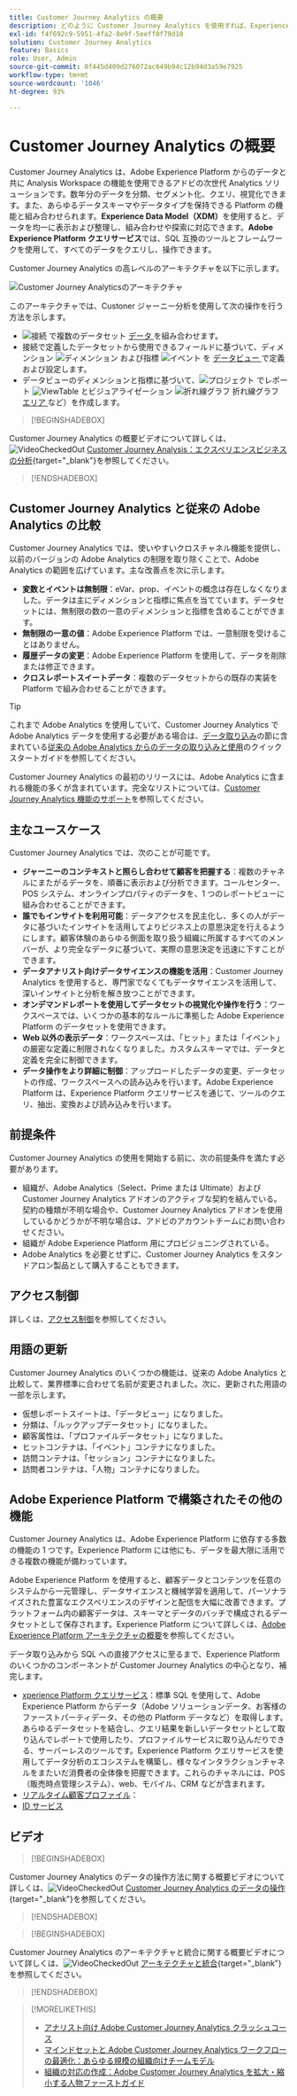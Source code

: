 ```yaml
---
title: Customer Journey Analytics の概要
description: どのように Customer Journey Analytics を使用すれば、Experience Platform からのデータと共に Analysis Workspace を使用できるかを説明します。
exl-id: f4f692c9-5951-4fa2-8e9f-5eeff0f79d10
solution: Customer Journey Analytics
feature: Basics
role: User, Admin
source-git-commit: 0f445d409d276072ac649b94c12b94d3a59e7925
workflow-type: tm+mt
source-wordcount: '1046'
ht-degree: 93%

---
```


# Customer Journey Analytics の概要

Customer Journey Analytics は、Adobe Experience Platform からのデータと共に Analysis Workspace の機能を使用できるアドビの次世代 Analytics ソリューションです。数年分のデータを分類、セグメント化、クエリ、視覚化できます。また、あらゆるデータスキーマやデータタイプを保持できる Platform の機能と組み合わせられます。**Experience Data Model（XDM）**&#x200B;を使用すると、データを均一に表示および整理し、組み合わせや探索に対応できます。**Adobe Experience Platform クエリサービス**&#x200B;では、SQL 互換のツールとフレームワークを使用して、すべてのデータをクエリし、操作できます。

Customer Journey Analytics の高レベルのアーキテクチャを以下に示します。

![Customer Journey Analyticsのアーキテクチャ ](assets/cja-overview.svg)

このアーキテクチャでは、Custoner ジャーニー分析を使用して次の操作を行う方法を示します。

* ![ 接続 ](/help/assets/icons/Data.svg) で複数のデータセット [ データ ](/help/connections/overview.md) を組み合わせます。
* 接続で定義したデータセットから使用できるフィールドに基づいて、ディメンション ![ ディメンション ](/help/assets/icons/Dimensions.svg) および指標 ![ イベント ](/help/assets/icons/Event.svg) を [ データビュー ](/help/data-views/data-views.md) で定義および設定します。
* データビューのディメンションと指標に基づいて、![ プロジェクト ](/help/assets/icons/ViewTable.svg) でレポート ![ViewTable](/help/assets/icons/GraphTrend.svg) とビジュアライゼーション ![ 折れ線グラフ ](/help/assets/icons/GraphAreaStacked.svg) 折れ線グラフ [ エリア ](/help/analysis-workspace/home.md) など）を作成します。


>[!BEGINSHADEBOX]

Customer Journey Analytics の概要ビデオについて詳しくは、![VideoCheckedOut](/help/assets/icons/VideoCheckedOut.svg) [Customer Journey Analysis：エクスペリエンスビジネスの分析](https://video.tv.adobe.com/v/30090/?quality=12&learn=on){target="_blank"}を参照してください。

>[!ENDSHADEBOX]


## Customer Journey Analytics と従来の Adobe Analytics の比較

Customer Journey Analytics では、使いやすいクロスチャネル機能を提供し、以前のバージョンの Adobe Analytics の制限を取り除くことで、Adobe Analytics の範囲を広げています。主な改善点を次に示します。

* **変数とイベントは無制限**：eVar、prop、イベントの概念は存在しなくなりました。データは主にディメンションと指標に焦点を当てています。データセットには、無制限の数の一意のディメンションと指標を含めることができます。
* **無制限の一意の値**：Adobe Experience Platform では、一意制限を受けることはありません。
* **履歴データの変更**：Adobe Experience Platform を使用して、データを削除または修正できます。
* **クロスレポートスイートデータ**：複数のデータセットからの既存の実装を Platform で組み合わせることができます。

>[!TIP]
>
>これまで Adobe Analytics を使用していて、Customer Journey Analytics で Adobe Analytics データを使用する必要がある場合は、[データ取り込み](../data-ingestion/data-ingestion.md)の節に含まれている[従来の Adobe Analytics からのデータの取り込みと使用](../data-ingestion/analytics.md)のクイックスタートガイドを参照してください。

Customer Journey Analytics の最初のリリースには、Adobe Analytics に含まれる機能の多くが含まれています。完全なリストについては、[Customer Journey Analytics 機能のサポート](/help/getting-started/aa-vs-cja/cja-aa.md)を参照してください。

## 主なユースケース

Customer Journey Analytics では、次のことが可能です。

* **ジャーニーのコンテキストと照らし合わせて顧客を把握する**：複数のチャネルにまたがるデータを、順番に表示および分析できます。コールセンター、POS システム、オンラインプロパティのデータを、1 つのレポートビューに組み合わせることができます。
* **誰でもインサイトを利用可能**：データアクセスを民主化し、多くの人がデータに基づいたインサイトを活用してよりビジネス上の意思決定を行えるようにします。顧客体験のあらゆる側面を取り扱う組織に所属するすべてのメンバーが、より完全なデータに基づいて、実際の意思決定を迅速に下すことができます。
* **データアナリスト向けデータサイエンスの機能を活用**：Customer Journey Analytics を使用すると、専門家でなくてもデータサイエンスを活用して、深いインサイトと分析を解き放つことができます。
* **オンデマンドレポートを使用してデータセットの視覚化や操作を行う**：ワークスペースでは、いくつかの基本的なルールに準拠した Adobe Experience Platform のデータセットを使用できます。
* **Web 以外の表示データ**：ワークスペースは、「ヒット」または「イベント」の厳密な定義に制限されなくなりました。カスタムスキーマでは、データと定義を完全に制御できます。
* **データ操作をより詳細に制御**：アップロードしたデータの変更、データセットの作成、ワークスペースへの読み込みを行います。Adobe Experience Platform は、Experience Platform クエリサービスを通じて、ツールのクエリ、抽出、変換および読み込みを行います。

## 前提条件

Customer Journey Analytics の使用を開始する前に、次の前提条件を満たす必要があります。

* 組織が、Adobe Analytics（Select、Prime または Ultimate）および Customer Journey Analytics アドオンのアクティブな契約を結んでいる。契約の種類が不明な場合や、Customer Journey Analytics アドオンを使用しているかどうかが不明な場合は、アドビのアカウントチームにお問い合わせください。
* 組織が Adobe Experience Platform 用にプロビジョニングされている。
* Adobe Analytics を必要とせずに、Customer Journey Analytics をスタンドアロン製品として購入することもできます。

## アクセス制御

詳しくは、[アクセス制御](/help/technotes/access-control.md)を参照してください。

## 用語の更新

Customer Journey Analytics のいくつかの機能は、従来の Adobe Analytics と比較して、業界標準に合わせて名前が変更されました。次に、更新された用語の一部を示します。

* 仮想レポートスイートは、「データビュー」になりました。
* 分類は、「ルックアップデータセット」になりました。
* 顧客属性は、「プロファイルデータセット」になりました。
* ヒットコンテナは、「イベント」コンテナになりました。
* 訪問コンテナは、「セッション」コンテナになりました。
* 訪問者コンテナは、「人物」コンテナになりました。

## Adobe Experience Platform で構築されたその他の機能

Customer Journey Analytics は、Adobe Experience Platform に依存する多数の機能の 1 つです。Experience Platform には他にも、データを最大限に活用できる複数の機能が備わっています。

Adobe Experience Platform を使用すると、顧客データとコンテンツを任意のシステムから一元管理し、データサイエンスと機械学習を適用して、パーソナライズされた豊富なエクスペリエンスのデザインと配信を大幅に改善できます。プラットフォーム内の顧客データは、スキーマとデータのバッチで構成されるデータセットとして保存されます。Experience Platform について詳しくは、[Adobe Experience Platform アーキテクチャの概要](https://experienceleague.adobe.com/docs/platform-learn/tutorials/intro-to-platform/basic-architecture.html?lang=ja)を参照してください。

データ取り込みから SQL への直接アクセスに至るまで、Experience Platform のいくつかのコンポーネントが Customer Journey Analytics の中心となり、補完します。

* [xperience Platform クエリサービス](https://experienceleague.adobe.com/docs/experience-platform/query/home.html?lang=ja)：標準 SQL を使用して、Adobe Experience Platform からデータ（Adobe ソリューションデータ、お客様のファーストパーティデータ、その他の Platform データなど）を取得します。あらゆるデータセットを結合し、クエリ結果を新しいデータセットとして取り込んでレポートで使用したり、プロファイルサービスに取り込んだりできる、サーバーレスのツールです。Experience Platform クエリサービスを使用してデータ分析のエコシステムを構築し、様々なインタラクションチャネルをまたいだ消費者の全体像を把握できます。これらのチャネルには、POS（販売時点管理システム）、web、モバイル、CRM などが含まれます。
* [リアルタイム顧客プロファイル](https://experienceleague.adobe.com/ja/docs/experience-platform/profile/home)：
* [ID サービス](https://experienceleague.adobe.com/docs/experience-platform/identity/home.html?lang=ja)

## ビデオ

>[!BEGINSHADEBOX]

Customer Journey Analytics のデータの操作方法に関する概要ビデオについて詳しくは、![VideoCheckedOut](/help/assets/icons/VideoCheckedOut.svg) [Customer Journey Analytics のデータの操作](https://video.tv.adobe.com/v/32112/?quality=12&learn=on){target="_blank"}を参照してください。

>[!ENDSHADEBOX]

>[!BEGINSHADEBOX]

Customer Journey Analytics のアーキテクチャと統合に関する概要ビデオについて詳しくは、![VideoCheckedOut](/help/assets/icons/VideoCheckedOut.svg) [アーキテクチャと統合](https://video.tv.adobe.com/v/32483/?quality=12&learn=on){target="_blank"}を参照してください。

>[!ENDSHADEBOX]

>[!MORELIKETHIS]
>
>* [アナリスト向け Adobe Customer Journey Analytics クラッシュコース](https://experienceleaguecommunities.adobe.com/t5/adobe-analytics-blogs/adobe-customer-journey-analytics-crash-course-for-analysts/ba-p/719261?profile.language=ja)
>* [マインドセットと Adobe Customer Journey Analytics ワークフローの最適化：あらゆる規模の組織向けチームモデル](https://experienceleaguecommunities.adobe.com/t5/adobe-analytics-blogs/optimizing-your-mindset-and-adobe-customer-journey-analytics/ba-p/721456?profile.language=ja)
>* [組織の対応の作成：Adobe Customer Journey Analytics を拡大・縮小する人物ファーストガイド](https://experienceleaguecommunities.adobe.com/t5/adobe-analytics-blogs/building-organizational-readiness-a-people-first-guide-to/ba-p/723273?profile.language=ja)
